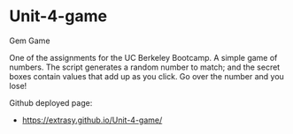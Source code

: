 # Unit-4-game
Gem Game

One of the assignments for the UC Berkeley Bootcamp. A simple game of numbers.
The script generates a random number to match; and the secret boxes contain values that add up as you click.
Go over the number and you lose!

Github deployed page:
- https://extrasy.github.io/Unit-4-game/
